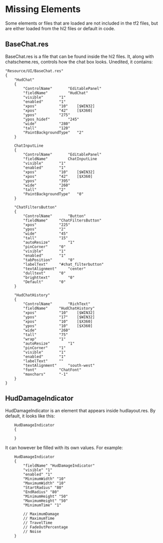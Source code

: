 # Missing Elements

Some elements or files that are loaded are not included in the tf2 files, but are either loaded from the hl2 files or default in code.

## BaseChat.res

BaseChat.res is a file that can be found inside the hl2 files. It, along with chatscheme.res, controls how the chat box looks. Unedited, it contains:
```
"Resource/UI/BaseChat.res"
{
	"HudChat"
	{
		"ControlName"		"EditablePanel"
		"fieldName" 		"HudChat"
		"visible" 		"1"
		"enabled" 		"1"
		"xpos"			"10"	[$WIN32]
		"xpos"			"42"	[$X360]
		"ypos"			"275"
		"ypos_hidef"		"245"
		"wide"	 		"280"
		"tall"	 		"120"
		"PaintBackgroundType"	"2"
	}

	ChatInputLine
	{
		"ControlName"		"EditablePanel"
		"fieldName" 		ChatInputLine
		"visible" 		"1"
		"enabled" 		"1"
		"xpos"			"10"	[$WIN32]
		"xpos"			"42"	[$X360]
		"ypos"			"395"
		"wide"	 		"260"
		"tall"	 		"2"
		"PaintBackgroundType"	"0"
	}

	"ChatFiltersButton"
	{
		"ControlName"		"Button"
		"fieldName"		"ChatFiltersButton"
		"xpos"			"225"
		"ypos"			"2"
		"wide"			"45"
		"tall"			"15"
		"autoResize"		"1"
		"pinCorner"		"0"
		"visible"		"1"
		"enabled"		"1"
		"tabPosition"		"0"
		"labelText"		"#chat_filterbutton"
		"textAlignment"		"center"
		"dulltext"		"0"
		"brighttext"		"0"
		"Default"		"0"		
	}

	"HudChatHistory"
	{
		"ControlName"		"RichText"
		"fieldName"		"HudChatHistory"
		"xpos"			"10"	[$WIN32]
		"ypos"			"17"	[$WIN32]
		"xpos"			"10"	[$X360]
		"ypos"			"10"	[$X360]
		"wide"	 		"260"
		"tall"			"75"
		"wrap"			"1"
		"autoResize"		"1"
		"pinCorner"		"1"
		"visible"		"1"
		"enabled"		"1"
		"labelText"		""
		"textAlignment"		"south-west"
		"font"			"ChatFont"
		"maxchars"		"-1"
	}
}
```

## HudDamageIndicator

HudDamageIndicator is an element that appears inside hudlayout.res. By default, it looks like this:
```
	HudDamageIndicator
	{

	}
```
It can however be filled with its own values. For example:
```
	HudDamageIndicator
	{
		"fieldName" "HudDamageIndicator"
		"visible" "1"
		"enabled" "1"
		"MinimumWidth" "10"
		"MaximumWidth" "10"
		"StartRadius" "80"
		"EndRadius" "80"
		"MinimumHeight" "50"
		"MaximumHeight" "50"
		"MinimumTime" "1"
		
		// MaximumDamage
		// MaximumTime
		// TravelTime
		// FadeOutPercentage
		// Noise
	}
```
